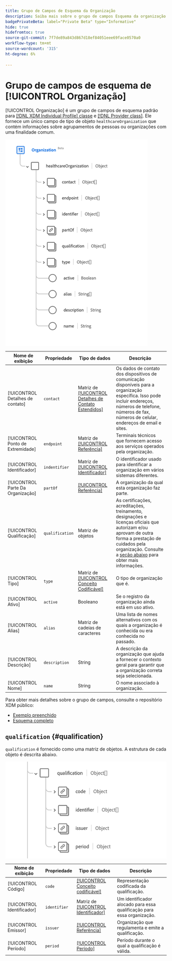 ```yaml
---
title: Grupo de Campos de Esquema da Organização
description: Saiba mais sobre o grupo de campos Esquema da organização.
badgePrivateBeta: label="Private Beta" type="Informative"
hide: true
hidefromtoc: true
source-git-commit: 7f7de89a843d867d18ef84051eee69face0570a0
workflow-type: tm+mt
source-wordcount: '315'
ht-degree: 6%

---
```


# Grupo de campos de esquema de [!UICONTROL Organização]

[!UICONTROL Organização] é um grupo de campos de esquema padrão para [[!DNL XDM Individual Profile] classe](../../classes/individual-profile.md) e [[!DNL Provider class]](../../classes/provider.md). Ele fornece um único campo de tipo de objeto `healthcareOrganization` que contém informações sobre agrupamentos de pessoas ou organizações com uma finalidade comum.

![Estrutura do grupo de campos](../../images/field-groups/healthcare-organization/organization.png)

| Nome de exibição | Propriedade | Tipo de dados | Descrição |
| ---| --- | --- | --- |
| [!UICONTROL Detalhes de contato] | `contact` | Matriz de [[!UICONTROL Detalhes de Contato Estendidos]](../../data-types/healthcare/extended-contact-detail.md) | Os dados de contato dos dispositivos de comunicação disponíveis para a organização específica. Isso pode incluir endereços, números de telefone, números de fax, números de celular, endereços de email e sites. |
| [!UICONTROL Ponto de Extremidade] | `endpoint` | Matriz de [[!UICONTROL Referência]](../../data-types/healthcare/reference.md) | Terminais técnicos que fornecem acesso aos serviços operados pela organização. |
| [!UICONTROL Identificador] | `indentifier` | Matriz de [[!UICONTROL Identificador]](../../data-types/healthcare/identifier.md) | O identificador usado para identificar a organização em vários sistemas diferentes. |
| [!UICONTROL Parte Da Organização] | `partOf` | [[!UICONTROL Referência]](../../data-types/healthcare/reference.md) | A organização da qual esta organização faz parte. |
| [!UICONTROL Qualificação] | `qualification` | Matriz de objetos | As certificações, acreditações, treinamento, designações e licenças oficiais que autorizam e/ou aprovam de outra forma a prestação de cuidados pela organização. Consulte a [seção abaixo](#qualification) para obter mais informações. |
| [!UICONTROL Tipo] | `type` | Matriz de [[!UICONTROL Conceito Codificável]](../../data-types/healthcare/codeable-concept.md) | O tipo de organização que é. |
| [!UICONTROL Ativo] | `active` | Booleano | Se o registro da organização ainda está em uso ativo. |
| [!UICONTROL Alias] | `alias` | Matriz de cadeias de caracteres | Uma lista de nomes alternativos com os quais a organização é conhecida ou era conhecida no passado. |
| [!UICONTROL Descrição] | `description` | String | A descrição da organização que ajuda a fornecer o contexto geral para garantir que a organização correta seja selecionada. |
| [!UICONTROL Nome] | `name` | String | O nome associado à organização. |

Para obter mais detalhes sobre o grupo de campos, consulte o repositório XDM público:

* [Exemplo preenchido](https://github.com/adobe/xdm/blob/master/extensions/industry/healthcare/fhir/fieldgroups/coverage.example.1.json)
* [Esquema completo](https://github.com/adobe/xdm/blob/master/extensions/industry/healthcare/fhir/fieldgroups/coverage.schema.json)

## `qualification` {#qualification}

`qualification` é fornecido como uma matriz de objetos. A estrutura de cada objeto é descrita abaixo.

![estrutura de qualificação](../../images/field-groups/healthcare-organization/qualification.png)

| Nome de exibição | Propriedade | Tipo de dados | Descrição |
| --- | --- | --- | --- |
| [!UICONTROL Código] | `code` | [[!UICONTROL Conceito codificável]](../../data-types/healthcare/codeable-concept.md) | Representação codificada da qualificação. |
| [!UICONTROL Identificador] | `identifier` | Matriz de [[!UICONTROL Identificador]](../../data-types/healthcare/identifier.md) | Um identificador alocado para essa qualificação para essa organização. |
| [!UICONTROL Emissor] | `issuer` | [[!UICONTROL Referência]](../../data-types/healthcare/reference.md) | Organização que regulamenta e emite a qualificação. |
| [!UICONTROL Período] | `period` | [[!UICONTROL Período]](../../data-types/healthcare/period.md) | Período durante o qual a qualificação é válida. |
